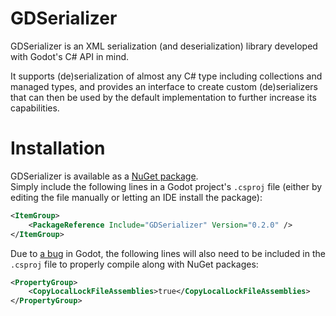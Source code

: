 # GDSerializer

GDSerializer is an XML serialization (and deserialization) library developed with Godot's C# API in mind.

It supports (de)serialization of almost any C# type including collections and managed types, and provides an interface to create custom (de)serializers that can then be used by the default implementation to further increase its capabilities.

# Installation

GDSerializer is available as a [NuGet package](https://www.nuget.org/packages/GDSerializer/).  
Simply include the following lines in a Godot project's `.csproj` file (either by editing the file manually or letting an IDE install the package):  
```xml
<ItemGroup>
    <PackageReference Include="GDSerializer" Version="0.2.0" />
</ItemGroup>
```

Due to [a bug](https://github.com/godotengine/godot/issues/42271) in Godot, the following lines will also need to be included in the `.csproj` file to properly compile along with NuGet packages:
```xml
<PropertyGroup>
    <CopyLocalLockFileAssemblies>true</CopyLocalLockFileAssemblies>
</PropertyGroup>
```